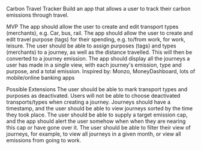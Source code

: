 Carbon Travel Tracker
Build an app that allows a user to track their carbon emissions through travel.

MVP
The app should allow the user to create and edit transport types (merchants), e.g. Car, bus, rail.
The app should allow the user to create and edit travel purpose (tags) for their spending, e.g. to/from work, for work, leisure.
The user should be able to assign purposes (tags) and types (merchants) to a journey, as well as the distance travelled. This will then be converted to a journey emission.
The app should display all the journeys a user has made in a single view, with each journey's emission, type and purpose, and a total emission.
Inspired by:
Monzo, MoneyDashboard, lots of mobile/online banking apps

Possible Extensions
The user should be able to mark transport types and purposes as deactivated. Users will not be able to choose deactivated transports/types when creating a journey.
Journeys should have a timestamp, and the user should be able to view journeys sorted by the time they took place.
The user should be able to supply a target emission cap, and the app should alert the user somehow when when they are nearing this cap or have gone over it.
The user should be able to filter their view of journeys, for example, to view all journeys in a given month, or view all emissions from going to work.

